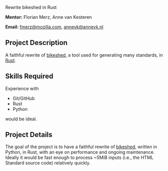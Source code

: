 Rewrite bikeshed in Rust

**Mentor:** Florian Merz, Anne van Kesteren

**Email:** fmerz@mozilla.com, annevk@annevk.nl

## Project Description

A faithful rewrite of [bikeshed](https://github.com/tabatkins/bikeshed), a tool used for generating many standards, in [Rust](https://www.rust-lang.org/).

## Skills Required

Experience with

* Git/GitHub
* Rust
* Python

would be ideal.

## Project Details

The goal of the project is to have a faithful rewrite of [bikeshed](https://github.com/tabatkins/bikeshed), written in Python, in Rust, with an eye on performance and ongoing maintenance. Ideally it would be fast enough to process ~5MiB inputs (i.e., the HTML Standard source code) relatively quickly.
